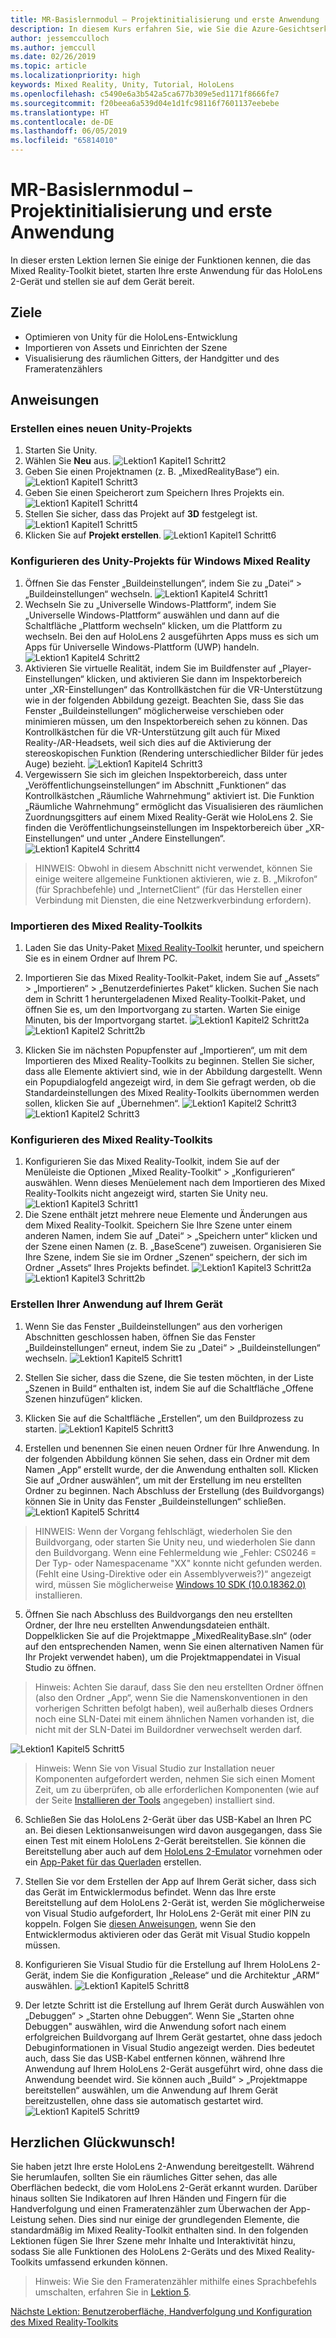 ```yaml
---
title: MR-Basislernmodul – Projektinitialisierung und erste Anwendung
description: In diesem Kurs erfahren Sie, wie Sie die Azure-Gesichtserkennung in einer Mixed Reality-Anwendung implementieren.
author: jessemcculloch
ms.author: jemccull
ms.date: 02/26/2019
ms.topic: article
ms.localizationpriority: high
keywords: Mixed Reality, Unity, Tutorial, HoloLens
ms.openlocfilehash: c5490e6a3b542a5ca677b309e5ed1171f8666fe7
ms.sourcegitcommit: f20beea6a539d04e1d1fc98116f7601137eebebe
ms.translationtype: HT
ms.contentlocale: de-DE
ms.lasthandoff: 06/05/2019
ms.locfileid: "65814010"
---
```

# <a name="mr-learning-base-module---project-initialization-and-first-application"></a>MR-Basislernmodul – Projektinitialisierung und erste Anwendung

In dieser ersten Lektion lernen Sie einige der Funktionen kennen, die das Mixed Reality-Toolkit bietet, starten Ihre erste Anwendung für das HoloLens 2-Gerät und stellen sie auf dem Gerät bereit.

## <a name="objectives"></a>Ziele

* Optimieren von Unity für die HoloLens-Entwicklung
* Importieren von Assets und Einrichten der Szene
* Visualisierung des räumlichen Gitters, der Handgitter und des Frameratenzählers

## <a name="instructions"></a>Anweisungen

### <a name="create-new-unity-project"></a>Erstellen eines neuen Unity-Projekts

1. Starten Sie Unity.
2. Wählen Sie **Neu** aus.
![Lektion1 Kapitel1 Schritt2](images/Lesson1Chapter1Step2.JPG)
3. Geben Sie einen Projektnamen (z. B. „MixedRealityBase“) ein.
![Lektion1 Kapitel1 Schritt3](images/Lesson1Chapter1Step3.JPG)
4. Geben Sie einen Speicherort zum Speichern Ihres Projekts ein.
![Lektion1 Kapitel1 Schritt4](images/Lesson1Chapter1Step4.JPG)
5. Stellen Sie sicher, dass das Projekt auf **3D** festgelegt ist.
![Lektion1 Kapitel1 Schritt5](images/Lesson1Chapter1Step5.JPG)
6. Klicken Sie auf **Projekt erstellen**.
![Lektion1 Kapitel1 Schritt6](images/Lesson1Chapter1Step6.JPG)

### <a name="configure-the-unity-project-for-windows-mixed-reality"></a>Konfigurieren des Unity-Projekts für Windows Mixed Reality

1. Öffnen Sie das Fenster „Buildeinstellungen“, indem Sie zu „Datei“ > „Buildeinstellungen“ wechseln.
![Lektion1 Kapitel4 Schritt1](images/Lesson1Chapter4Step1.JPG)
2. Wechseln Sie zu „Universelle Windows-Plattform“, indem Sie „Universelle Windows-Plattform“ auswählen und dann auf die Schaltfläche „Plattform wechseln“ klicken, um die Plattform zu wechseln. Bei den auf HoloLens 2 ausgeführten Apps muss es sich um Apps für Universelle Windows-Plattform (UWP) handeln.
![Lektion1 Kapitel4 Schritt2](images/Lesson1Chapter4Step2.JPG)
3. Aktivieren Sie virtuelle Realität, indem Sie im Buildfenster auf „Player-Einstellungen“ klicken, und aktivieren Sie dann im Inspektorbereich unter „XR-Einstellungen“ das Kontrollkästchen für die VR-Unterstützung wie in der folgenden Abbildung gezeigt. Beachten Sie, dass Sie das Fenster „Buildeinstellungen“ möglicherweise verschieben oder minimieren müssen, um den Inspektorbereich sehen zu können. Das Kontrollkästchen für die VR-Unterstützung gilt auch für Mixed Reality-/AR-Headsets, weil sich dies auf die Aktivierung der stereoskopischen Funktion (Rendering unterschiedlicher Bilder für jedes Auge) bezieht. ![Lektion1 Kapitel4 Schritt3](images/Lesson1Chapter4Step3.JPG)
4. Vergewissern Sie sich im gleichen Inspektorbereich, dass unter „Veröffentlichungseinstellungen“ im Abschnitt „Funktionen“ das Kontrollkästchen „Räumliche Wahrnehmung“ aktiviert ist. Die Funktion „Räumliche Wahrnehmung“ ermöglicht das Visualisieren des räumlichen Zuordnungsgitters auf einem Mixed Reality-Gerät wie HoloLens 2. Sie finden die Veröffentlichungseinstellungen im Inspektorbereich über „XR-Einstellungen“ und unter „Andere Einstellungen“.
![Lektion1 Kapitel4 Schritt4](images/Lesson1Chapter4Step4.JPG)

> HINWEIS: Obwohl in diesem Abschnitt nicht verwendet, können Sie einige weitere allgemeine Funktionen aktivieren, wie z. B. „Mikrofon“ (für Sprachbefehle) und „InternetClient“ (für das Herstellen einer Verbindung mit Diensten, die eine Netzwerkverbindung erfordern).

### <a name="import-the-mixed-reality-toolkit"></a>Importieren des Mixed Reality-Toolkits

1. Laden Sie das Unity-Paket [Mixed Reality-Toolkit](https://github.com/Microsoft/MixedRealityToolkit-Unity/releases/download/v2.0.0-RC1/Microsoft.MixedReality.Toolkit.Unity.Foundation-v2.0.0-RC1.unitypackage) herunter, und speichern Sie es in einem Ordner auf Ihrem PC.

2. Importieren Sie das Mixed Reality-Toolkit-Paket, indem Sie auf „Assets“ > „Importieren“ > „Benutzerdefiniertes Paket“ klicken. Suchen Sie nach dem in Schritt 1 heruntergeladenen Mixed Reality-Toolkit-Paket, und öffnen Sie es, um den Importvorgang zu starten. Warten Sie einige Minuten, bis der Importvorgang startet.
    ![Lektion1 Kapitel2 Schritt2a](images/Lesson1Chapter2Step2a.JPG) ![Lektion1 Kapitel2 Schritt2b](images/Lesson1Chapter2Step2b.JPG)

3. Klicken Sie im nächsten Popupfenster auf „Importieren“, um mit dem Importieren des Mixed Reality-Toolkits zu beginnen. Stellen Sie sicher, dass alle Elemente aktiviert sind, wie in der Abbildung dargestellt. Wenn ein Popupdialogfeld angezeigt wird, in dem Sie gefragt werden, ob die Standardeinstellungen des Mixed Reality-Toolkits übernommen werden sollen, klicken Sie auf „Übernehmen“.
    ![Lektion1 Kapitel2 Schritt3](images/Lesson1Chapter2Step3.JPG) ![Lektion1 Kapitel2 Schritt3](images/Lesson1Chapter2Step3b.JPG)

### <a name="configure-the-mixed-reality-toolkit"></a>Konfigurieren des Mixed Reality-Toolkits

1. Konfigurieren Sie das Mixed Reality-Toolkit, indem Sie auf der Menüleiste die Optionen „Mixed Reality-Toolkit“ > „Konfigurieren“ auswählen. Wenn dieses Menüelement nach dem Importieren des Mixed Reality-Toolkits nicht angezeigt wird, starten Sie Unity neu.
![Lektion1 Kapitel3 Schritt1](images/Lesson1Chapter3Step1.JPG)
2. Die Szene enthält jetzt mehrere neue Elemente und Änderungen aus dem Mixed Reality-Toolkit. Speichern Sie Ihre Szene unter einem anderen Namen, indem Sie auf „Datei“ > „Speichern unter“ klicken und der Szene einen Namen (z. B. „BaseScene“) zuweisen. Organisieren Sie Ihre Szene, indem Sie sie im Ordner „Szenen“ speichern, der sich im Ordner „Assets“ Ihres Projekts befindet.
![Lektion1 Kapitel3 Schritt2a](images/Lesson1Chapter3Step2a.JPG)
![Lektion1 Kapitel3 Schritt2b](images/Lesson1Chapter3Step2b.JPG)

### <a name="build-your-application-to-your-device"></a>Erstellen Ihrer Anwendung auf Ihrem Gerät

1. Wenn Sie das Fenster „Buildeinstellungen“ aus den vorherigen Abschnitten geschlossen haben, öffnen Sie das Fenster „Buildeinstellungen“ erneut, indem Sie zu „Datei“ > „Buildeinstellungen“ wechseln.
    ![Lektion1 Kapitel5 Schritt1](images/Lesson1Chapter5Step1.JPG)

2. Stellen Sie sicher, dass die Szene, die Sie testen möchten, in der Liste „Szenen in Build“ enthalten ist, indem Sie auf die Schaltfläche „Offene Szenen hinzufügen“ klicken.

3. Klicken Sie auf die Schaltfläche „Erstellen“, um den Buildprozess zu starten.
    ![Lektion1 Kapitel5 Schritt3](images/Lesson1Chapter5Step3.JPG)

4. Erstellen und benennen Sie einen neuen Ordner für Ihre Anwendung. In der folgenden Abbildung können Sie sehen, dass ein Ordner mit dem Namen „App“ erstellt wurde, der die Anwendung enthalten soll. Klicken Sie auf „Ordner auswählen“, um mit der Erstellung im neu erstellten Ordner zu beginnen. Nach Abschluss der Erstellung (des Buildvorgangs) können Sie in Unity das Fenster „Buildeinstellungen“ schließen. 
    ![Lektion1 Kapitel5 Schritt4](images/Lesson1Chapter5Step4.JPG)

  > HINWEIS: Wenn der Vorgang fehlschlägt, wiederholen Sie den Buildvorgang, oder starten Sie Unity neu, und wiederholen Sie dann den Buildvorgang. Wenn eine Fehlermeldung wie „Fehler: CS0246 = Der Typ- oder Namespacename "XX" konnte nicht gefunden werden. (Fehlt eine Using-Direktive oder ein Assemblyverweis?)“ angezeigt wird, müssen Sie möglicherweise [Windows 10 SDK (10.0.18362.0)](<https://developer.microsoft.com/en-us/windows/downloads/windows-10-sdk>) installieren.
  >

5. Öffnen Sie nach Abschluss des Buildvorgangs den neu erstellten Ordner, der Ihre neu erstellten Anwendungsdateien enthält. Doppelklicken Sie auf die Projektmappe „MixedRealityBase.sln“ (oder auf den entsprechenden Namen, wenn Sie einen alternativen Namen für Ihr Projekt verwendet haben), um die Projektmappendatei in Visual Studio zu öffnen.

  > Hinweis: Achten Sie darauf, dass Sie den neu erstellten Ordner öffnen (also den Ordner „App“, wenn Sie die Namenskonventionen in den vorherigen Schritten befolgt haben), weil außerhalb dieses Ordners noch eine SLN-Datei mit einem ähnlichen Namen vorhanden ist, die nicht mit der SLN-Datei im Buildordner verwechselt werden darf. 

![Lektion1 Kapitel5 Schritt5](images/Lesson1Chapter5Step5.JPG)

  > Hinweis: Wenn Sie von Visual Studio zur Installation neuer Komponenten aufgefordert werden, nehmen Sie sich einen Moment Zeit, um zu überprüfen, ob alle erforderlichen Komponenten (wie auf der Seite [Installieren der Tools](install-the-tools.md) angegeben) installiert sind.

6. Schließen Sie das HoloLens 2-Gerät über das USB-Kabel an Ihren PC an. Bei diesen Lektionsanweisungen wird davon ausgegangen, dass Sie einen Test mit einem HoloLens 2-Gerät bereitstellen. Sie können die Bereitstellung aber auch auf dem [HoloLens 2-Emulator](using-the-hololens-emulator.md) vornehmen oder ein [App-Paket für das Querladen](<https://docs.microsoft.com/en-us/windows/uwp/packaging/packaging-uwp-apps>) erstellen.

7. Stellen Sie vor dem Erstellen der App auf Ihrem Gerät sicher, dass sich das Gerät im Entwicklermodus befindet. Wenn das Ihre erste Bereitstellung auf dem HoloLens 2-Gerät ist, werden Sie möglicherweise von Visual Studio aufgefordert, Ihr HoloLens 2-Gerät mit einer PIN zu koppeln. Folgen Sie [diesen Anweisungen](https://docs.microsoft.com/en-us/windows/mixed-reality/using-visual-studio), wenn Sie den Entwicklermodus aktivieren oder das Gerät mit Visual Studio koppeln müssen.

8. Konfigurieren Sie Visual Studio für die Erstellung auf Ihrem HoloLens 2-Gerät, indem Sie die Konfiguration „Release“ und die Architektur „ARM“ auswählen.
    ![Lektion1 Kapitel5 Schritt8](images/Lesson1Chapter5Step8.JPG)

9. Der letzte Schritt ist die Erstellung auf Ihrem Gerät durch Auswählen von „Debuggen“ > „Starten ohne Debuggen“. Wenn Sie „Starten ohne Debuggen" auswählen, wird die Anwendung sofort nach einem erfolgreichen Buildvorgang auf Ihrem Gerät gestartet, ohne dass jedoch Debuginformationen in Visual Studio angezeigt werden. Dies bedeutet auch, dass Sie das USB-Kabel entfernen können, während Ihre Anwendung auf Ihrem HoloLens 2-Gerät ausgeführt wird, ohne dass die Anwendung beendet wird. Sie können auch „Build“ > „Projektmappe bereitstellen“ auswählen, um die Anwendung auf Ihrem Gerät bereitzustellen, ohne dass sie automatisch gestartet wird.
    ![Lektion1 Kapitel5 Schritt9](images/Lesson1Chapter5Step9.JPG)

## <a name="congratulations"></a>Herzlichen Glückwunsch!

Sie haben jetzt Ihre erste HoloLens 2-Anwendung bereitgestellt. Während Sie herumlaufen, sollten Sie ein räumliches Gitter sehen, das alle Oberflächen bedeckt, die vom HoloLens 2-Gerät erkannt wurden. Darüber hinaus sollten Sie Indikatoren auf Ihren Händen und Fingern für die Handverfolgung und einen Frameratenzähler zum Überwachen der App-Leistung sehen. Dies sind nur einige der grundlegenden Elemente, die standardmäßig im Mixed Reality-Toolkit enthalten sind. In den folgenden Lektionen fügen Sie Ihrer Szene mehr Inhalte und Interaktivität hinzu, sodass Sie alle Funktionen des HoloLens 2-Geräts und des Mixed Reality-Toolkits umfassend erkunden können.

>Hinweis: Wie Sie den Frameratenzähler mithilfe eines Sprachbefehls umschalten, erfahren Sie in [Lektion 5](mrlearning-base-ch5.md).

[Nächste Lektion: Benutzeroberfläche, Handverfolgung und Konfiguration des Mixed Reality-Toolkits](mrlearning-base-ch2.md)
